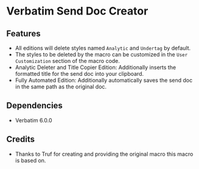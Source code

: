 # Verbatim Send Doc Creator

## Features
* All editions will delete styles named `Analytic` and `Undertag` by default.
* The styles to be deleted by the macro can be customized in the `User Customization` section of the macro code.
* Analytic Deleter and Title Copier Edition: Additionally inserts the formatted title for the send doc into your clipboard.
* Fully Automated Edition: Additionally automatically saves the send doc in the same path as the original doc.

## Dependencies
* Verbatim 6.0.0

## Credits
* Thanks to Truf for creating and providing the original macro this macro is based on.
